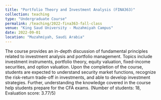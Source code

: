 ```yaml
---
title: "Portfolio Theory and Investment Analysis (FINA363)"
collection: teaching
type: "Undergraduate Course"
permalink: /teaching/2022-fina363-fall-class
venue: "King Saud University - Muzahmiyah Campus"
date: 2022-09-01
location: "Muzahmiyah, Saudi Arabia"
---
```


The course provides an in-depth discussion of fundamental principles related to investment analysis and portfolio management. Topics include investment instruments, portfolio theory, equity valuation, fixed-income securities, and option valuation. Upon the completion of the course, students are expected to understand security market functions, recognize the risk-return trade-off in investments, and able to develop investment strategies. Further, understanding the knowledge covered in the course help students prepare for the CFA exams. (Number of students: 18, Evaluation score: 3.77/5)